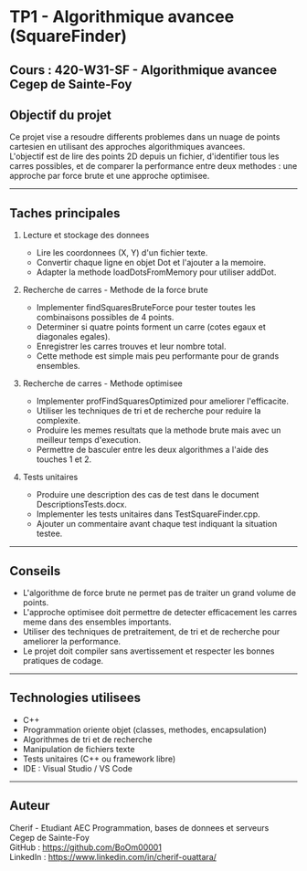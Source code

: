 TP1 - Algorithmique avancee (SquareFinder)
==========================================

Cours : 420-W31-SF - Algorithmique avancee  
Cegep de Sainte-Foy  
---------------------------------------------------------

Objectif du projet
------------------
Ce projet vise a resoudre differents problemes dans un nuage de points cartesien en utilisant des approches algorithmiques avancees.  
L'objectif est de lire des points 2D depuis un fichier, d'identifier tous les carres possibles, et de comparer la performance entre deux methodes : une approche par force brute et une approche optimisee.

---------------------------------------------------------

Taches principales
------------------

1. Lecture et stockage des donnees  
   - Lire les coordonnees (X, Y) d'un fichier texte.  
   - Convertir chaque ligne en objet Dot et l'ajouter a la memoire.  
   - Adapter la methode loadDotsFromMemory pour utiliser addDot.

2. Recherche de carres - Methode de la force brute  
   - Implementer findSquaresBruteForce pour tester toutes les combinaisons possibles de 4 points.  
   - Determiner si quatre points forment un carre (cotes egaux et diagonales egales).  
   - Enregistrer les carres trouves et leur nombre total.  
   - Cette methode est simple mais peu performante pour de grands ensembles.

3. Recherche de carres - Methode optimisee  
   - Implementer profFindSquaresOptimized pour ameliorer l'efficacite.  
   - Utiliser les techniques de tri et de recherche pour reduire la complexite.  
   - Produire les memes resultats que la methode brute mais avec un meilleur temps d'execution.  
   - Permettre de basculer entre les deux algorithmes a l'aide des touches 1 et 2.

4. Tests unitaires  
   - Produire une description des cas de test dans le document DescriptionsTests.docx.  
   - Implementer les tests unitaires dans TestSquareFinder.cpp.  
   - Ajouter un commentaire avant chaque test indiquant la situation testee.

---------------------------------------------------------

Conseils
--------
- L'algorithme de force brute ne permet pas de traiter un grand volume de points.  
- L'approche optimisee doit permettre de detecter efficacement les carres meme dans des ensembles importants.  
- Utiliser des techniques de pretraitement, de tri et de recherche pour ameliorer la performance.  
- Le projet doit compiler sans avertissement et respecter les bonnes pratiques de codage.

---------------------------------------------------------

Technologies utilisees
----------------------
- C++  
- Programmation oriente objet (classes, methodes, encapsulation)  
- Algorithmes de tri et de recherche  
- Manipulation de fichiers texte  
- Tests unitaires (C++ ou framework libre)  
- IDE : Visual Studio / VS Code

---------------------------------------------------------

Auteur
------
Cherif - Etudiant AEC Programmation, bases de donnees et serveurs  
Cegep de Sainte-Foy  
GitHub : https://github.com/BoOm00001  
LinkedIn : https://www.linkedin.com/in/cherif-ouattara/
